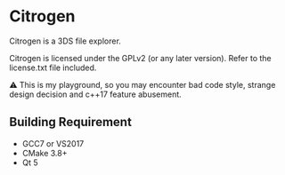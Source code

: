 Citrogen
========

Citrogen is a 3DS file explorer. 

Citrogen is licensed under the GPLv2 (or any later version). Refer to the license.txt file included.

:warning: This is my playground, so you may encounter bad code style, strange design decision and c++17 feature abusement.

Building Requirement
--------------------

 - GCC7 or VS2017 
 - CMake 3.8+
 - Qt 5
 


